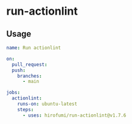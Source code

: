 # run-actionlint

## Usage

```yaml
name: Run actionlint

on:
  pull_request:
  push:
    branches:
      - main

jobs:
  actionlint:
    runs-on: ubuntu-latest
    steps:
      - uses: hirofumi/run-actionlint@v1.7.6
```

